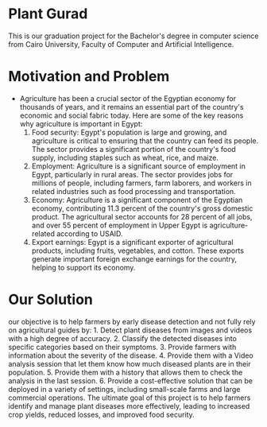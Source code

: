 # Plant Gurad 
  This is our graduation project for the Bachelor's degree in computer science from Cairo University, Faculty of Computer and Artificial Intelligence.

# Motivation and Problem
  - Agriculture has been a crucial sector of the Egyptian economy for thousands of years, and it remains an essential part of the country's economic and social fabric today. Here are some of the key reasons why agriculture is important in Egypt:
       1.	Food security: Egypt's population is large and growing, and agriculture is critical to ensuring that the country can feed its people. The sector provides a significant portion of the country's food supply, including staples such as wheat, rice, and maize.
       2.	Employment: Agriculture is a significant source of employment in Egypt, particularly in rural areas. The sector provides jobs for millions of people, including farmers, farm laborers, and workers in related industries such as food processing and transportation.
       3.	Economy: Agriculture is a significant component of the Egyptian economy, contributing 11.3 percent of the country's gross domestic product. The agricultural sector accounts for 28 percent of all jobs, and over 55 percent of employment in Upper Egypt is agriculture-related according to USAID.
       4.	Export earnings: Egypt is a significant exporter of agricultural products, including fruits, vegetables, and cotton. These exports generate important foreign exchange earnings for the country, helping to support its economy.

# Our Solution
our objective is to help farmers by early disease detection and not fully rely on agricultural guides by:
        1. Detect plant diseases from images and videos with a high degree of accuracy.
        2. Classify the detected diseases into specific categories based on their symptoms.
        3. Provide farmers with information about the severity of the disease.
        4. Provide them with a Video analysis session that let them know how much diseased plants are in their population.
        5. Provide them with a history that allows them to check the analysis in the last session.
        6. Provide a cost-effective solution that can be deployed in a variety of settings, including small-scale farms and large commercial operations.
The ultimate goal of this project is to help farmers identify and manage plant diseases more effectively, leading to increased crop yields, reduced losses, and improved food security.
